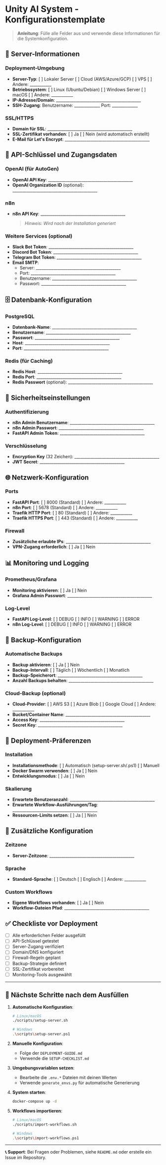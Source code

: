 # Unity AI System - Konfigurationstemplate

> **Anleitung**: Fülle alle Felder aus und verwende diese Informationen für die Systemkonfiguration.

## 🏢 **Server-Informationen**

### Deployment-Umgebung
- **Server-Typ**: [ ] Lokaler Server [ ] Cloud (AWS/Azure/GCP) [ ] VPS [ ] Andere: ___________
- **Betriebssystem**: [ ] Linux (Ubuntu/Debian) [ ] Windows Server [ ] macOS [ ] Andere: ___________
- **IP-Adresse/Domain**: ___________________________________________
- **SSH-Zugang**: Benutzername: _____________ Port: _____________

### SSL/HTTPS
- **Domain für SSL**: ___________________________________________
- **SSL-Zertifikat vorhanden**: [ ] Ja [ ] Nein (wird automatisch erstellt)
- **E-Mail für Let's Encrypt**: ___________________________________________

## 🔑 **API-Schlüssel und Zugangsdaten**

### OpenAI (für AutoGen)
- **OpenAI API Key**: ___________________________________________
- **OpenAI Organization ID** (optional): ___________________________________________

### n8n
- **n8n API Key**: ___________________________________________
  > *Hinweis: Wird nach der Installation generiert*

### Weitere Services (optional)
- **Slack Bot Token**: ___________________________________________
- **Discord Bot Token**: ___________________________________________
- **Telegram Bot Token**: ___________________________________________
- **Email SMTP**:
  - Server: ___________________________________________
  - Port: ___________________________________________
  - Benutzername: ___________________________________________
  - Passwort: ___________________________________________

## 🗄️ **Datenbank-Konfiguration**

### PostgreSQL
- **Datenbank-Name**: ___________________________________________
- **Benutzername**: ___________________________________________
- **Passwort**: ___________________________________________
- **Host**: ___________________________________________
- **Port**: ___________________________________________

### Redis (für Caching)
- **Redis Host**: ___________________________________________
- **Redis Port**: ___________________________________________
- **Redis Passwort** (optional): ___________________________________________

## 🔐 **Sicherheitseinstellungen**

### Authentifizierung
- **n8n Admin Benutzername**: ___________________________________________
- **n8n Admin Passwort**: ___________________________________________
- **FastAPI Admin Token**: ___________________________________________

### Verschlüsselung
- **Encryption Key** (32 Zeichen): ___________________________________________
- **JWT Secret**: ___________________________________________

## 🌐 **Netzwerk-Konfiguration**

### Ports
- **FastAPI Port**: [ ] 8000 (Standard) [ ] Andere: ___________
- **n8n Port**: [ ] 5678 (Standard) [ ] Andere: ___________
- **Traefik HTTP Port**: [ ] 80 (Standard) [ ] Andere: ___________
- **Traefik HTTPS Port**: [ ] 443 (Standard) [ ] Andere: ___________

### Firewall
- **Zusätzliche erlaubte IPs**: ___________________________________________
- **VPN-Zugang erforderlich**: [ ] Ja [ ] Nein

## 📊 **Monitoring und Logging**

### Prometheus/Grafana
- **Monitoring aktivieren**: [ ] Ja [ ] Nein
- **Grafana Admin Passwort**: ___________________________________________

### Log-Level
- **FastAPI Log-Level**: [ ] DEBUG [ ] INFO [ ] WARNING [ ] ERROR
- **n8n Log-Level**: [ ] DEBUG [ ] INFO [ ] WARNING [ ] ERROR

## 💾 **Backup-Konfiguration**

### Automatische Backups
- **Backup aktivieren**: [ ] Ja [ ] Nein
- **Backup-Intervall**: [ ] Täglich [ ] Wöchentlich [ ] Monatlich
- **Backup-Speicherort**: ___________________________________________
- **Anzahl Backups behalten**: ___________________________________________

### Cloud-Backup (optional)
- **Cloud-Provider**: [ ] AWS S3 [ ] Azure Blob [ ] Google Cloud [ ] Andere: ___________
- **Bucket/Container Name**: ___________________________________________
- **Access Key**: ___________________________________________
- **Secret Key**: ___________________________________________

## 🚀 **Deployment-Präferenzen**

### Installation
- **Installationsmethode**: [ ] Automatisch (setup-server.sh/.ps1) [ ] Manuell
- **Docker Swarm verwenden**: [ ] Ja [ ] Nein
- **Entwicklungsmodus**: [ ] Ja [ ] Nein

### Skalierung
- **Erwartete Benutzeranzahl**: ___________________________________________
- **Erwartete Workflow-Ausführungen/Tag**: ___________________________________________
- **Ressourcen-Limits setzen**: [ ] Ja [ ] Nein

## 📝 **Zusätzliche Konfiguration**

### Zeitzone
- **Server-Zeitzone**: ___________________________________________

### Sprache
- **Standard-Sprache**: [ ] Deutsch [ ] Englisch [ ] Andere: ___________

### Custom Workflows
- **Eigene Workflows vorhanden**: [ ] Ja [ ] Nein
- **Workflow-Dateien Pfad**: ___________________________________________

## ✅ **Checkliste vor Deployment**

- [ ] Alle erforderlichen Felder ausgefüllt
- [ ] API-Schlüssel getestet
- [ ] Server-Zugang verifiziert
- [ ] Domain/DNS konfiguriert
- [ ] Firewall-Regeln geplant
- [ ] Backup-Strategie definiert
- [ ] SSL-Zertifikat vorbereitet
- [ ] Monitoring-Tools ausgewählt

---

## 🔧 **Nächste Schritte nach dem Ausfüllen**

1. **Automatische Konfiguration**:
   ```bash
   # Linux/macOS
   ./scripts/setup-server.sh
   
   # Windows
   .\scripts\setup-server.ps1
   ```

2. **Manuelle Konfiguration**:
   - Folge der `DEPLOYMENT-GUIDE.md`
   - Verwende die `SETUP-CHECKLIST.md`

3. **Umgebungsvariablen setzen**:
   - Bearbeite die `.env.*` Dateien mit deinen Werten
   - Verwende `generate_envs.py` für automatische Generierung

4. **System starten**:
   ```bash
   docker-compose up -d
   ```

5. **Workflows importieren**:
   ```bash
   # Linux/macOS
   ./scripts/import-workflows.sh
   
   # Windows
   .\scripts\import-workflows.ps1
   ```

---

**📞 Support**: Bei Fragen oder Problemen, siehe `README.md` oder erstelle ein Issue im Repository.
